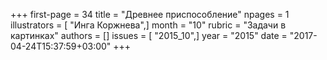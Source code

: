 +++
first-page = 34
title = "Древнее приспособление"
npages = 1
illustrators = [ "Инга Коржнева",]
month = "10"
rubric = "Задачи в картинках"
authors = []
issues = [ "2015_10",]
year = "2015"
date = "2017-04-24T15:37:59+03:00"
+++
